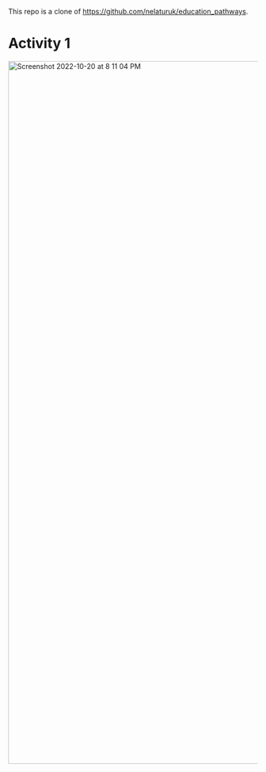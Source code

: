 This repo is a clone of https://github.com/nelaturuk/education_pathways.  

# Activity 1
<img width="1420" alt="Screenshot 2022-10-20 at 8 11 04 PM" src="https://user-images.githubusercontent.com/77185679/197082232-0bd2cd11-60df-4483-8092-d3db7a8b1304.png">
